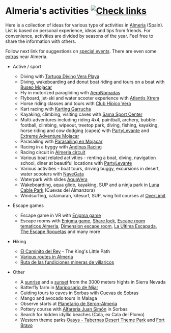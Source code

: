 Almeria's activities [![Check links](https://github.com/theold190/active-almeria/actions/workflows/ci.yml/badge.svg)](https://github.com/theold190/active-almeria/actions/workflows/ci.yml)
====================

Here is a collection of ideas for various type of activities in [Almeria](https://en.wikipedia.org/wiki/Almer%C3%ADa) (Spain). List is based on personal experience, ideas and tips from friends. For convenience, activities are divided by seasons of the year. Feel free to share the information with others.

Follow next link for suggestions on [special events](events.md). There are even some [extras](extras.md) near Almeria.

* Active / sport
  * Diving with [Tortuga Diving Vera Playa](https://buceotortuga.com/)
  * Diving, wakeboarding and donut boat riding and tours on a boat with [Buseo Mojacar](https://www.buceomojacar.com/es/)
  * Fly in motorized paragliding with [AeroNomadas](https://aeronomadas.com/)
  * Flyboard, jet-ski and water scooter experience with [Atlantis Xtrem](https://atlantisxtrem.com/)
  * Horse riding classes and tours with [Club Hípico Vera](http://www.clubhipicovera.es/)
  * Kart racing with [Karting Garrucha](https://kartinggarrucha.es/)
  * Kayaking, climbing, visiting caves with [Sama Sport Center](https://www.facebook.com/SamaSportCenter/)
  * Multi-adventures including riding 4x4, paintball, archery, bubble-football, climbing, wipeout, treetop park, diving, fishing, kayaking, horse riding and cow dodging (capea) with [PartyLevante](https://www.partylevante.com/) and [Extreme Adventure Mojacar](https://extremeadvmojacar.com/)<!-- markdown-link-check-disable-line -->
  * Parasailing with [Parasailing en Mojacar](https://www.facebook.com/Parasailingmojacar)
  * Racing in a byggy with [Andinas Racing](https://andinasracing.es/)
  * Racing circuit in [Almeria circuit](http://almeriacircuit.com/en/h-english/)
  * Various boat related activities - renting a boat, diving, navigation school, diner at beautiful locations with [PartyLevante](https://www.partylevante.com/)
  * Various activities - boat tours, driving buggy, excursions in desert, water scooters with [NaveGata](https://www.navegata.com/)
  * Waterpark with slides [AquaVera](https://aquavera.com/)
  * Wakeboarding, aqua glide, kayaking, SUP and a ninja park in [Luna Cable Park](https://www.lunarcablepark.com/) (Cuevas del Almanzora)
  * Windsurfing, catamaran, kitesurf, SUP, wing foil courses at [OverLimit](http://www.velaalmeria.es/)

* Escape games
  * Escape game in VR with [Enigma game](https://enigmagame.es/)
  * Escape rooms with [Enigma game](https://enigmagame.es/), [Share lock](https://share-lock.es/), [Escape room tematicos Almeria](https://escaperoomtematicosalmeria.es/), [Dimension escape room](https://dimensionescaperoom.es/), [La Ultima Escapada](https://www.laultimaescapada.es/), [The Escape Roquetas](https://theescaperoquetas.com/) and many more

* Hiking
  * [El Caminito del Rey](https://en.wikipedia.org/wiki/Caminito_del_Rey) - The King's Little Path
  * [Various routes in Almeria](https://www.dipalme.org/Servicios/cmsdipro/index.nsf/vista.xsp?p=Turismo&ref=rutas#)
  * [Ruta de las fundiciones mineras de villaricos](https://es.wikiloc.com/rutas-senderismo/ruta-de-las-fundiciones-mineras-de-villaricos-29485268)

* Other
  * A [sunrise](https://centrocomercio.sierranevada.es/pack-amanecer-veleta) and a [sunset](https://centrocomercio.sierranevada.es/atardecer-en-el-veleta) from the 3000 meters hights in Sierra Nevada
  * Batterfly farm in [Mariposario de Níjar](http://www.mariposariodenijar.com/actividades-mariposario-nijar-almeria.html)
  * Guiding tours to caves in Sorbas with [Cuevas de Sobras](https://www.cuevasdesorbas.com/)
  * Mango and avocado tours in Malaga
  * Observe starts at [Planetario de Seron-Almeria](https://planetariodeseron.com/)
  * Pottery course with [Alfarería Juan Simón](https://alfareriajuansimon.es/) in Sorbas
  * Search for hidden idyllic beaches (Cala, ex Cala del Plomo)
  * Western theme parks [Oasys - Tabernas Desert Theme Park](https://www.oasysparquetematico.com/en/) and [Fort Bravo](https://www.andalucia.org/en/tabernas-leisure-and-fun-leisure-parks-fort-bravo)
